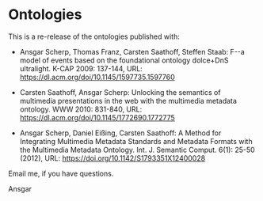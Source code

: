 # Ontologies

This is a re-release of the ontologies published with:

* Ansgar Scherp, Thomas Franz, Carsten Saathoff, Steffen Staab: F--a model of events based on the foundational ontology dolce+DnS ultralight. K-CAP 2009: 137-144, URL: https://dl.acm.org/doi/10.1145/1597735.1597760

* Carsten Saathoff, Ansgar Scherp: Unlocking the semantics of multimedia presentations in the web with the multimedia metadata ontology. WWW 2010: 831-840, URL: https://dl.acm.org/doi/10.1145/1772690.1772775

* Ansgar Scherp, Daniel Eißing, Carsten Saathoff: A Method for Integrating Multimedia Metadata Standards and Metadata Formats with the Multimedia Metadata Ontology. Int. J. Semantic Comput. 6(1): 25-50 (2012), URL: https://doi.org/10.1142/S1793351X12400028

Email me, if you have questions.

Ansgar


